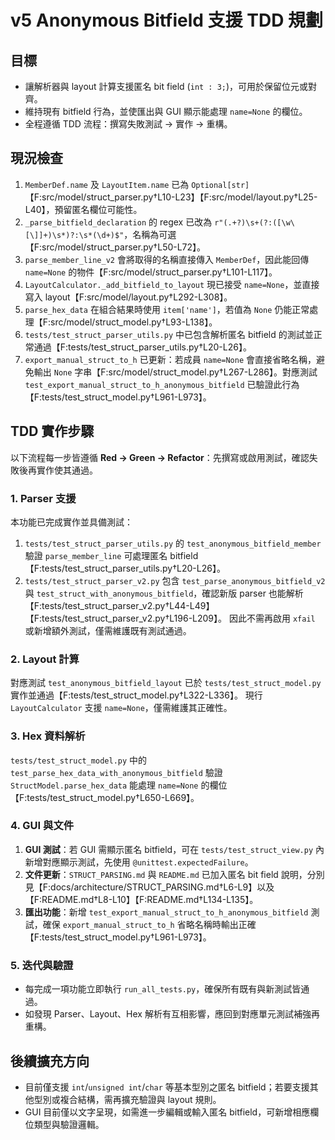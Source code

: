 # v5 Anonymous Bitfield 支援 TDD 規劃

## 目標
- 讓解析器與 layout 計算支援匿名 bit field (`int : 3;`)，可用於保留位元或對齊。
- 維持現有 bitfield 行為，並使匯出與 GUI 顯示能處理 `name=None` 的欄位。
- 全程遵循 TDD 流程：撰寫失敗測試 → 實作 → 重構。

## 現況檢查
1. `MemberDef.name` 及 `LayoutItem.name` 已為 `Optional[str]`【F:src/model/struct_parser.py†L10-L23】【F:src/model/layout.py†L25-L40】，預留匿名欄位可能性。
2. `_parse_bitfield_declaration` 的 regex 已改為 `r"(.+?)\s+(?:([\w\[\]]+)\s*)?:\s*(\d+)$"`，名稱為可選【F:src/model/struct_parser.py†L50-L72】。
3. `parse_member_line_v2` 會將取得的名稱直接傳入 `MemberDef`，因此能回傳 `name=None` 的物件【F:src/model/struct_parser.py†L101-L117】。
4. `LayoutCalculator._add_bitfield_to_layout` 現已接受 `name=None`，並直接寫入 layout【F:src/model/layout.py†L292-L308】。
5. `parse_hex_data` 在組合結果時使用 `item['name']`，若值為 `None` 仍能正常處理【F:src/model/struct_model.py†L93-L138】。
6. `tests/test_struct_parser_utils.py` 中已包含解析匿名 bitfield 的測試並正常通過【F:tests/test_struct_parser_utils.py†L20-L26】。
7. `export_manual_struct_to_h` 已更新：若成員 `name=None` 會直接省略名稱，避免輸出
   `None` 字串【F:src/model/struct_model.py†L267-L286】。對應測試
   `test_export_manual_struct_to_h_anonymous_bitfield` 已驗證此行為
   【F:tests/test_struct_model.py†L961-L973】。

## TDD 實作步驟
以下流程每一步皆遵循 **Red → Green → Refactor**：先撰寫或啟用測試，確認失敗後再實作使其通過。

### 1. Parser 支援
本功能已完成實作並具備測試：
1. `tests/test_struct_parser_utils.py` 的 `test_anonymous_bitfield_member` 驗證 `parse_member_line` 可處理匿名 bitfield【F:tests/test_struct_parser_utils.py†L20-L26】。
2. `tests/test_struct_parser_v2.py` 包含 `test_parse_anonymous_bitfield_v2` 與 `test_struct_with_anonymous_bitfield`，確認新版 parser 也能解析【F:tests/test_struct_parser_v2.py†L44-L49】【F:tests/test_struct_parser_v2.py†L196-L209】。
因此不需再啟用 `xfail` 或新增額外測試，僅需維護既有測試通過。

### 2. Layout 計算
對應測試 `test_anonymous_bitfield_layout` 已於 `tests/test_struct_model.py` 實作並通過【F:tests/test_struct_model.py†L322-L336】。
現行 `LayoutCalculator` 支援 `name=None`，僅需維護其正確性。

### 3. Hex 資料解析
`tests/test_struct_model.py` 中的 `test_parse_hex_data_with_anonymous_bitfield` 驗證 `StructModel.parse_hex_data` 能處理 `name=None` 的欄位【F:tests/test_struct_model.py†L650-L669】。

### 4. GUI 與文件
1. **GUI 測試**：若 GUI 需顯示匿名 bitfield，可在 `tests/test_struct_view.py` 內新增對應顯示測試，先使用 `@unittest.expectedFailure`。
2. **文件更新**：`STRUCT_PARSING.md` 與 `README.md` 已加入匿名 bit field
   說明，分別見【F:docs/architecture/STRUCT_PARSING.md†L6-L9】以及
   【F:README.md†L8-L10】【F:README.md†L134-L135】。
3. **匯出功能**：新增 `test_export_manual_struct_to_h_anonymous_bitfield` 測試，確保 `export_manual_struct_to_h` 省略名稱時輸出正確【F:tests/test_struct_model.py†L961-L973】。

### 5. 迭代與驗證
- 每完成一項功能立即執行 `run_all_tests.py`，確保所有既有與新測試皆通過。
- 如發現 Parser、Layout、Hex 解析有互相影響，應回到對應單元測試補強再重構。

## 後續擴充方向
- 目前僅支援 `int`/`unsigned int`/`char` 等基本型別之匿名 bitfield；若要支援其他型別或複合結構，需再擴充驗證與 layout 規則。
- GUI 目前僅以文字呈現，如需進一步編輯或輸入匿名 bitfield，可新增相應欄位類型與驗證邏輯。

